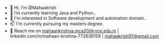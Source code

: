 - 👋 Hi, I’m @Mahaakrish
- 🌱 I’m currently learning Java and Python..
- 👀 I'm interested in Software development and automation domain..
- 📫 I'm currently pursuing my masters degree.
- 🌱 Reach me on mahaankrishna.mca20@rvce.edu.in | linkedin.com/in/mahaan-krishna-772636159 | mahaakrish97@gmail.com
<!---
Mahaakrish/Mahaakrish is a ✨ special ✨ repository because its `README.md` (this file) appears on your GitHub profile.
You can click the Preview link to take a look at your changes.
--->
